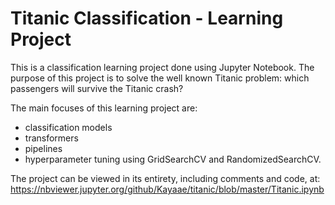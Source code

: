 # Titanic Classification - Learning Project

This is a classification learning project done using Jupyter Notebook. The purpose of this project is to solve the well known Titanic problem: which passengers will survive the Titanic crash?

The main focuses of this learning project are:
- classification models
- transformers
- pipelines
- hyperparameter tuning using GridSearchCV and RandomizedSearchCV. 

The project can be viewed in its entirety, including comments and code, at: https://nbviewer.jupyter.org/github/Kayaae/titanic/blob/master/Titanic.ipynb
